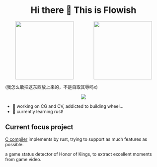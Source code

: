 <h1 align="center">
  Hi there 👋 This is Flowish
</h1>

<div style="display: flex; justify-content: space-around; align-items: center;">
    <img height="187px" src="https://github-readme-stats.vercel.app/api?username=drakending&show_icons=true&theme=transparent" />
    <img align="center" height="187px" src="https://github-readme-stats.vercel.app/api/top-langs/?username=drakending&theme=transparent" />
</div>
<p>(我怎么敢把这东西放上来的，不是自取其辱吗x)</p>

<div align="center">
	<img src="https://github-readme-activity-graph.vercel.app/graph?username=drakending&theme=tokyo-night" />
</div>

- 🔭 working on CG and CV, addicted to building wheel...
- 🌱 currently learning rust!
  

<h2>Current focus project</h2>
<p><a href="https://github.com/drakending/C_compiler">C compiler</a> implements by rust, trying to support as much features as possible.</p>
<p>a game status detector of Honor of Kings, to extract excellent moments from game video.</p>
